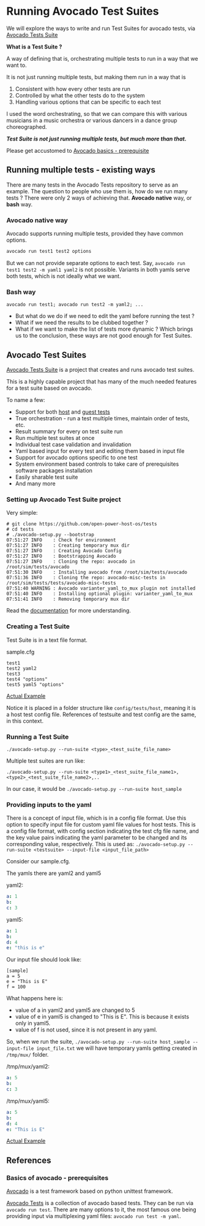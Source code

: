 # Running Avocado Test Suites #

We will explore the ways to write and run Test Suites for avocado tests, via [Avocado Tests Suite](https://github.com/open-power-host-os/tests)

**What is a Test Suite ?**

A way of defining that is, orchestrating multiple tests to run in a way that we want to.

It is not just running multiple tests, but making them run in a way that is
1. Consistent with how every other tests are run
2. Controlled by what the other tests do to the system
3. Handling various options that can be specific to each test

I used the word orchestrating, so that we can compare this with various musicians in a music orchestra or various dancers in a dance group choreographed.

***Test Suite is not just running multiple tests, but much more than that.***

Please get accustomed to [Avocado basics - prerequisite](#basics-of-avocado---prerequisites)


## Running multiple tests - existing ways ##
There are many tests in the Avocado Tests repository to serve as an example.
The question to people who use them is, how do we run many tests ?
There were only 2 ways of achieving that. **Avocado native** way, or **bash** way.

### Avocado native way ###
Avocado supports running multiple tests, provided they have common options.
```bash
avocado run test1 test2 options
```
But we can not provide separate options to each test.
Say, `avocado run test1 test2 -m yaml1 yaml2` is not possible.
Variants in both yamls serve both tests, which is not ideally what we want.

### Bash way ###
`avocado run test1; avocado run test2 -m yaml2; ...`

* But what do we do if we need to edit the yaml before running the test ?
* What if we need the results to be clubbed together ?
* What if we want to make the list of tests more dynamic ?
Which brings us to the conclusion, these ways are not good enough for Test Suites.


## Avocado Test Suites ##

[Avocado Tests Suite](https://github.com/open-power-host-os/tests) is a project that creates and runs avocado test suites.

This is a highly capable project that has many of the much needed features for a test suite based on avocado.

To name a few:
* Support for both [host](https://github.com/avocado-framework-tests/avocado-misc-tests) and [guest tests](https://github.com/avocado-framework/avocado-vt)
* True orchestration - run a test multiple times, maintain order of tests, etc.
* Result summary for every on test suite run
* Run multiple test suites at once
* Individual test case validation and invalidation
* Yaml based input for every test and editing them based in input file
* Support for avocado options specific to one test
* System environment based controls to take care of prerequisites software packages installation
* Easily sharable test suite
* And many more

### Setting up Avocado Test Suite project ###

Very simple:
```
# git clone https://github.com/open-power-host-os/tests
# cd tests
# ./avocado-setup.py --bootstrap
07:51:27 INFO    : Check for environment
07:51:27 INFO    : Creating temporary mux dir
07:51:27 INFO    : Creating Avocado Config
07:51:27 INFO    : Bootstrapping Avocado
07:51:27 INFO    : Cloning the repo: avocado in /root/sim/tests/avocado
07:51:30 INFO    : Installing avocado from /root/sim/tests/avocado
07:51:36 INFO    : Cloning the repo: avocado-misc-tests in /root/sim/tests/tests/avocado-misc-tests
07:51:40 WARNING : Avocado varianter_yaml_to_mux plugin not installed
07:51:40 INFO    : Installing optional plugin: varianter_yaml_to_mux
07:51:41 INFO    : Removing temporary mux dir
```
Read the [documentation](https://github.com/open-power-host-os/tests/blob/master/README.md) for more understanding.

### Creating a Test Suite ###

Test Suite is in a text file format.

sample.cfg
```
test1
test2 yaml2
test3
test4 "options"
test5 yaml5 "options"
```

[Actual Example](https://github.com/open-power-host-os/tests/blob/master/config/tests/host/example.cfg)

Notice it is placed in a folder structure like `config/tests/host`, meaning it is a host test config file.
References of testsuite and test config are the same, in this context.

### Running a Test Suite ###

`./avocado-setup.py --run-suite <type>_<test_suite_file_name>`

Multiple test suites are run like:

`./avocado-setup.py --run-suite <type1>_<test_suite_file_name1>,<type2>_<test_suite_file_name2>,..`

In our case, it would be `./avocado-setup.py --run-suite host_sample`


### Providing inputs to the yaml ###

There is a concept of input file, which is in a config file format.
Use this option to specify input file for custom yaml file values for host tests.
This is a config file format, with config section indicating the test cfg file name, and the key value pairs indicating the yaml parameter to be changed and its corresponding value, respectively.
This is used as:
`./avocado-setup.py --run-suite <testsuite> --input-file <input_file_path>`

Consider our sample.cfg.

The yamls there are yaml2 and yaml5

yaml2:
```yaml
a: 1
b:
c: 3
```

yaml5:
```yaml
a: 1
b:
d: 4
e: "this is e"
```

Our input file should look like:
```config
[sample]
a = 5
e = "This is E"
f = 100
```

What happens here is:
* value of a in yaml2 and yaml5 are changed to 5
* value of e in yaml5 is changed to "This is E". This is because it exists only in yaml5.
* value of f is not used, since it is not present in any yaml.

So, when we run the suite, `./avocado-setup.py --run-suite host_sample --input-file input_file.txt`
we will have temporary yamls getting created in `/tmp/mux/` folder.

/tmp/mux/yaml2:
```yaml
a: 5
b:
c: 3
```

/tmp/mux/yaml5:
```yaml
a: 5
b:
d: 4
e: "This is E"
```

[Actual Example](https://github.com/open-power-host-os/tests/blob/master/input_example.txt)


## References ##

### Basics of avocado - prerequisites ###

[Avocado](https://github.com/avocado-framework/avocado) is a test framework based on python unittest framework.

[Avocado Tests](https://github.com/avocado-framework-tests/avocado-misc-tests) is a collection of avocado based tests.
They can be run via `avocado run test`. There are many options to it, the most famous one being providing input via multiplexing yaml files: 
`avocado run test -m yaml`.
